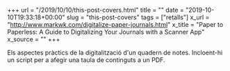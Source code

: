 +++
url = "/2019/10/10/this-post-covers.html"
title = ""
date = "2019-10-10T19:33:18+00:00"
slug = "this-post-covers"
tags = ["retalls"]
x_url = "http://www.markwk.com/digitalize-paper-journals.html"
x_title = "Paper to Paperless: A Guide to Digitalizing Your Journals with a Scanner App"
x_source = ""
+++


Els aspectes pràctics de la digitalització d'un quadern de notes. Incloent-hi un script per a afegir una taula de continguts a un PDF.

